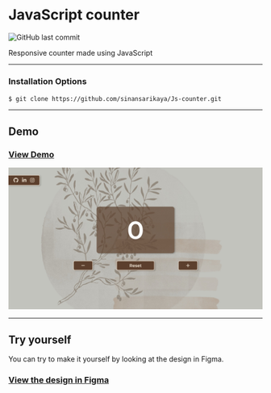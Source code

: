 # JavaScript counter

![GitHub last commit](https://img.shields.io/github/last-commit/sinansarikaya/Js-counter?style=flat-square)

Responsive counter made using JavaScript

<hr />

### Installation Options

```
$ git clone https://github.com/sinansarikaya/Js-counter.git
```

<hr />

## Demo

### [View Demo](https://sinansarikaya.github.io/Js-counter/)

![JavaScript counter](./img/demo.jpeg)

<hr />

## Try yourself

You can try to make it yourself by looking at the design in Figma.

### [View the design in Figma](https://www.figma.com/file/ZDmO2YgFkq63bwHo1blsLu/JavaScript-Counter?node-id=0%3A1)
